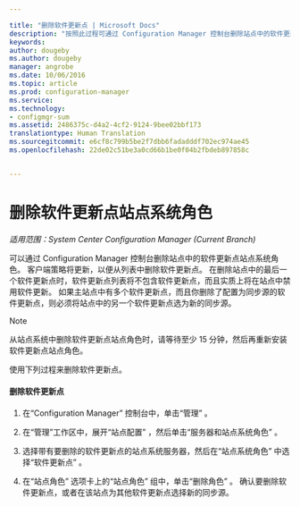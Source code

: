 ```yaml
---

title: "删除软件更新点 | Microsoft Docs"
description: "按照此过程可通过 Configuration Manager 控制台删除站点中的软件更新点站点系统角色。"
keywords: 
author: dougeby
ms.author: dougeby
manager: angrobe
ms.date: 10/06/2016
ms.topic: article
ms.prod: configuration-manager
ms.service: 
ms.technology:
- configmgr-sum
ms.assetid: 2486375c-d4a2-4cf2-9124-9bee02bbf173
translationtype: Human Translation
ms.sourcegitcommit: e6cf8c799b5be2f7dbb6fadadddf702ec974ae45
ms.openlocfilehash: 22de02c51be3a0cd66b1be0f04b2fbdeb897858c


---
```

#  <a name="a-namebkmkremovesupa-remove-the-software-update-point-site-system-role"></a><a name="BKMK_RemoveSUP"></a> 删除软件更新点站点系统角色  

*适用范围：System Center Configuration Manager (Current Branch)*

可以通过 Configuration Manager 控制台删除站点中的软件更新点站点系统角色。 客户端策略将更新，以便从列表中删除软件更新点。 在删除站点中的最后一个软件更新点时，软件更新点列表将不包含软件更新点，而且实质上将在站点中禁用软件更新。 如果主站点中有多个软件更新点，而且你删除了配置为同步源的软件更新点，则必须将站点中的另一个软件更新点选为新的同步源。  

> [!NOTE]  
>  从站点系统中删除软件更新点站点角色时，请等待至少 15 分钟，然后再重新安装软件更新点站点角色。  

 使用下列过程来删除软件更新点。  

#### <a name="to-remove-the-software-update-point"></a>删除软件更新点  

1.  在“Configuration Manager”  控制台中，单击“管理” 。  

2.  在“管理”工作区中，展开“站点配置” ，然后单击“服务器和站点系统角色” 。  

3.  选择带有要删除的软件更新点的站点系统服务器，然后在“站点系统角色” 中选择“软件更新点” 。  

4.  在“站点角色”  选项卡上的“站点角色”  组中，单击“删除角色” 。 确认要删除软件更新点，或者在该站点为其他软件更新点选择新的同步源。  



<!--HONumber=Dec16_HO3-->


